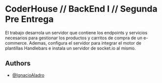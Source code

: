 
# CoderHouse // BackEnd I // Segunda Pre Entrega

El trabajo desarrola un servidor que contiene los endpoints y servicios necesarios para gestionar los productos y carritos de compra de un e-commerce.
Ademas, configura el servidor para integrar el motor de plantillas Handlebars e instala un servidor de socket.io al mismo.


## Authors

- [@IgnacioAladro](https://github.com/IgnacioAladro)

